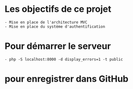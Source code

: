 # Les objectifs de ce projet

    - Mise en place de l'architecture MVC
    - Mise en place du système d'authentification

# Pour démarrer le serveur 

    - php -S localhost:8000 -d display_errors=1 -t public

# pour enregistrer dans GitHub
  